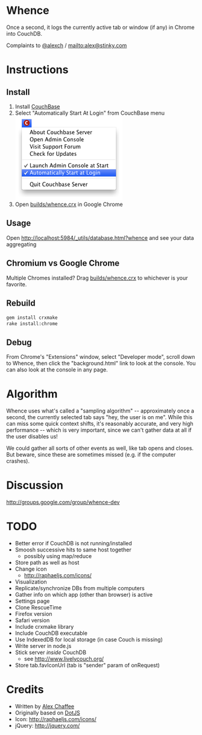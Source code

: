 # Whence

Once a second, it logs the currently active tab or window (if any) in Chrome into CouchDB.

Complaints to [@alexch](http://twitter.com/alexch) / <mailto:alex@stinky.com>

# Instructions

## Install

1. Install [CouchBase](http://www.couchbase.com/downloads/couchbase-server/community)
2. Select "Automatically Start At Login" from CouchBase menu ![CouchBase menu](automatically-start-couchbase.png)
3. Open [builds/whence.crx](builds/whence.crx) in Google Chrome

## Usage

Open <http://localhost:5984/_utils/database.html?whence> and see your data aggregating

## Chromium vs Google Chrome

Multiple Chromes installed? Drag [builds/whence.crx](builds/whence.crx) to whichever is your favorite.
    
## Rebuild

    gem install crxmake
    rake install:chrome
    
## Debug

From Chrome's "Extensions" window, select "Developer mode", scroll down to Whence, then click the "background.html" link to look at the console. You can also look at the console in any page.

# Algorithm

Whence uses what's called a "sampling algorithm" -- approximately once a second, the currently selected tab says "hey, the user is on me". While this can miss some quick context shifts, it's reasonably accurate, and very high performance -- which is very important, since we can't gather data at all if the user disables us!

We could gather all sorts of other events as well, like tab opens and closes. But beware, since these are sometimes missed (e.g. if the computer crashes).

# Discussion

<http://groups.google.com/group/whence-dev>

# TODO

* Better error if CouchDB is not running/installed
* Smoosh successive hits to same host together
  *   possibly using map/reduce
* Store path as well as host
* Change icon
  *   http://raphaeljs.com/icons/
* Visualization
* Replicate/synchronize DBs from multiple computers
* Gather info on which app (other than browser) is active
* Settings page
* Clone RescueTime
* Firefox version
* Safari version
* Include crxmake library
* Include CouchDB executable
* Use IndexedDB for local storage (in case Couch is missing)  
* Write server in node.js
* Stick server *inside* CouchDB
  *   see http://www.livelycouch.org/
* Store tab.favIconUrl (tab is "sender" param of onRequest)

# Credits

- Written by [Alex Chaffee](http://alexch.github.com)
- Originally based on [DotJS](http://github.com/defunkt/dotjs)
- Icon: <http://raphaeljs.com/icons/>
- jQuery: <http://jquery.com/>

